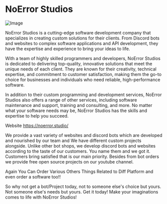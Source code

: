 <h1>NoError Studios</h1> 

<img src="https://cdn.discordapp.com/attachments/978504859642908743/1192390405354963005/image.png?ex=65a8e71a&is=6596721a&hm=edc86ce3ea80d4c30eefea38f582dcf0f7e6dedcd054029480469363608b63b6&" alt="Image" class="center">

NoError Studios is a cutting-edge software development company that specializes in creating custom solutions for their clients. From Discord bots and websites to complex software applications and API development, they have the expertise and experience to bring your ideas to life.

With a team of highly skilled programmers and developers, NoError Studios is dedicated to delivering top-quality, innovative solutions that meet the unique needs of each client. They are known for their creativity, technical expertise, and commitment to customer satisfaction, making them the go-to choice for businesses and individuals who need reliable, high-performance software.

In addition to their custom programming and development services, NoError Studios also offers a range of other services, including software maintenance and support, training and consulting, and more. No matter what your software needs may be, NoError Studios has the skills and expertise to help you succeed.

Website
https://noerror.studio/

 We provide a vast variety of websites and discord bots which are developed and nourished by our team and We have different custom projects alongside. Unlike other bot shops, we develop discord bots and websites according to the taste of our customers. You name them and we got it. Customers bring satisfied that is our main priority. Besides from bot orders we provide free open source projects on our youtube channel.

Again You Can Order Various Others Things Related to Diff Platform and even order a software too!!

So why not get a bot/Project today, not to someone else's choice but yours. Not someone else's needs but yours. Get it today! Make your imaginations comes to life with NoError Studios!

